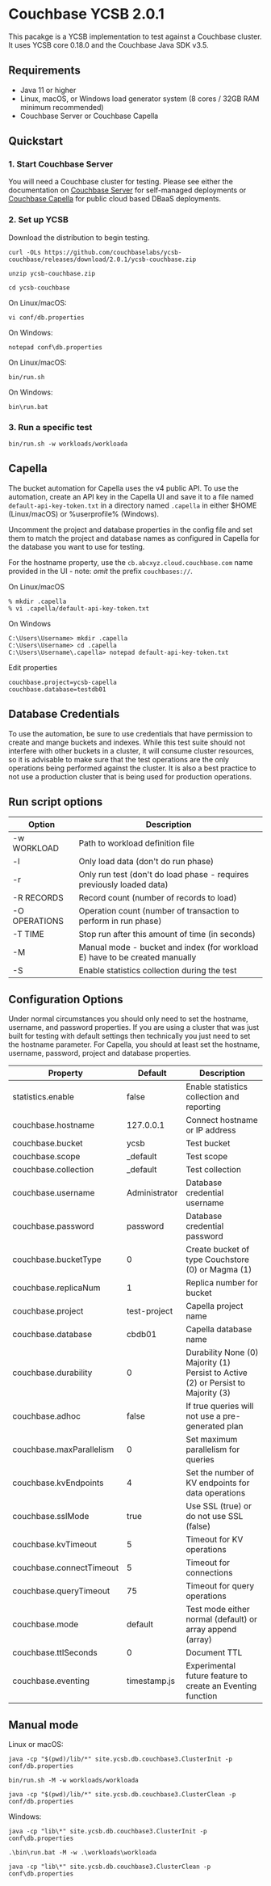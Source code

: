 # Couchbase YCSB 2.0.1
This pacakge is a YCSB implementation to test against a Couchbase cluster. It uses YCSB core 0.18.0 and the Couchbase Java SDK v3.5.

## Requirements
- Java 11 or higher
- Linux, macOS, or Windows load generator system (8 cores / 32GB RAM minimum recommended)
- Couchbase Server or Couchbase Capella

## Quickstart

### 1. Start Couchbase Server
You will need a Couchbase cluster for testing. Please see either the documentation on [Couchbase Server](https://docs.couchbase.com/home/server.html) for self-managed deployments or [Couchbase Capella](https://docs.couchbase.com/cloud/index.html)
for public cloud based DBaaS deployments.

### 2. Set up YCSB
Download the distribution to begin testing.
```
curl -OLs https://github.com/couchbaselabs/ycsb-couchbase/releases/download/2.0.1/ycsb-couchbase.zip
```
```
unzip ycsb-couchbase.zip
```
```
cd ycsb-couchbase
```
On Linux/macOS:
```
vi conf/db.properties
```
On Windows:
```
notepad conf\db.properties
```
On Linux/macOS:
```
bin/run.sh
```
On Windows:
```
bin\run.bat
```

### 3. Run a specific test

```
bin/run.sh -w workloads/workloada
```

## Capella
The bucket automation for Capella uses the v4 public API. To use the automation, create an API key in the Capella UI and save it to a file named ```default-api-key-token.txt``` in a directory named ```.capella``` in either $HOME (Linux/macOS) or %userprofile% (Windows).

Uncomment the project and database properties in the config file and set them to match the project and database names as configured in Capella for the database you want to use for testing. 

For the hostname property, use the ```cb.abcxyz.cloud.couchbase.com``` name provided in the UI - note: *omit* the prefix ```couchbases://```.

On Linux/macOS
```
% mkdir .capella
% vi .capella/default-api-key-token.txt
```

On Windows
```
C:\Users\Username> mkdir .capella
C:\Users\Username> cd .capella
C:\Users\Username\.capella> notepad default-api-key-token.txt
```

Edit properties
````
couchbase.project=ycsb-capella
couchbase.database=testdb01
````

## Database Credentials
To use the automation, be sure to use credentials that have permission to create and mange buckets and indexes. While this test suite should not interfere with other buckets in a cluster, it will consume cluster resources, so it is advisable to make sure that the test operations are the only operations being performed against the cluster. It is also a best practice to not use a production cluster that is being used for production operations.

## Run script options
| Option        | Description                                                                 |
|---------------|-----------------------------------------------------------------------------|
| -w WORKLOAD   | Path to workload definition file                                            |
| -l            | Only load data (don't do run phase)                                         |
| -r            | Only run test (don't do load phase - requires previously loaded data)       |
| -R RECORDS    | Record count (number of records to load)                                    |
| -O OPERATIONS | Operation count (number of transaction to perform in run phase)             |
| -T TIME       | Stop run after this amount of time (in seconds)                             |
| -M            | Manual mode - bucket and index (for workload E) have to be created manually |
| -S            | Enable statistics collection during the test                                |

## Configuration Options
Under normal circumstances you should only need to set the hostname, username, and password properties. If you are using a cluster that was just built for testing with default settings then technically you just need to set the hostname parameter. For Capella, you should at least set the hostname, username, password, project and database properties.

| Property                 | Default       | Description                                                                       |
|--------------------------|---------------|-----------------------------------------------------------------------------------|
| statistics.enable        | false         | Enable statistics collection and reporting                                        |
| couchbase.hostname       | 127.0.0.1     | Connect hostname or IP address                                                    |
| couchbase.bucket         | ycsb          | Test bucket                                                                       |
| couchbase.scope          | _default      | Test scope                                                                        |
| couchbase.collection     | _default      | Test collection                                                                   |
| couchbase.username       | Administrator | Database credential username                                                      |
| couchbase.password       | password      | Database credential password                                                      |
| couchbase.bucketType     | 0             | Create bucket of type Couchstore (0) or Magma (1)                                 |
| couchbase.replicaNum     | 1             | Replica number for bucket                                                         |
| couchbase.project        | test-project  | Capella project name                                                              |
| couchbase.database       | cbdb01        | Capella database name                                                             |
| couchbase.durability     | 0             | Durability None (0) Majority (1) Persist to Active (2) or Persist to Majority (3) |
| couchbase.adhoc          | false         | If true queries will not use a pre-generated plan                                 |
| couchbase.maxParallelism | 0             | Set maximum parallelism for queries                                               |
| couchbase.kvEndpoints    | 4             | Set the number of KV endpoints for data operations                                |
| couchbase.sslMode        | true          | Use SSL (true) or do not use SSL (false)                                          |
| couchbase.kvTimeout      | 5             | Timeout for KV operations                                                         |
| couchbase.connectTimeout | 5             | Timeout for connections                                                           |
| couchbase.queryTimeout   | 75            | Timeout for query operations                                                      |
| couchbase.mode           | default       | Test mode either normal (default) or array append (array)                         |
| couchbase.ttlSeconds     | 0             | Document TTL                                                                      |
| couchbase.eventing       | timestamp.js  | Experimental future feature to create an Eventing function                        |

## Manual mode
Linux or macOS:
```
java -cp "$(pwd)/lib/*" site.ycsb.db.couchbase3.ClusterInit -p conf/db.properties
```
```
bin/run.sh -M -w workloads/workloada
```
```
java -cp "$(pwd)/lib/*" site.ycsb.db.couchbase3.ClusterClean -p conf/db.properties
```
Windows:
```
java -cp "lib\*" site.ycsb.db.couchbase3.ClusterInit -p conf\db.properties
```
```
.\bin\run.bat -M -w .\workloads\workloada
```
```
java -cp "lib\*" site.ycsb.db.couchbase3.ClusterClean -p conf\db.properties
```
